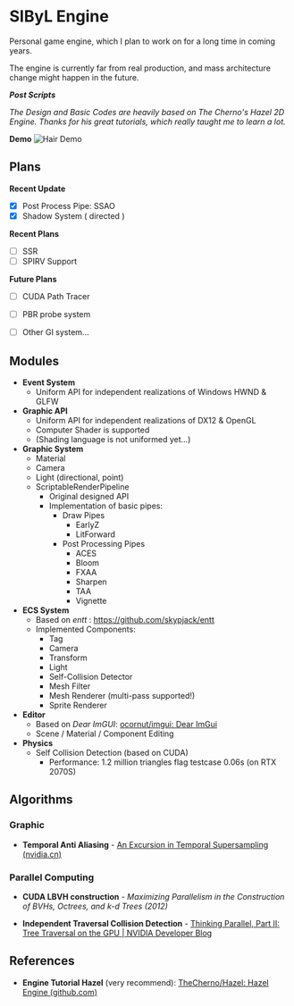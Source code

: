 # SIByL Engine

Personal game engine, which I plan to work on for a long time in coming years.

The engine is currently far from real production, and mass architecture change might happen in the future.



***Post Scripts***

*The Design and Basic Codes are heavily based on The Cherno's Hazel 2D Engine.
Thanks for his great tutorials, which really taught me to learn a lot.*

**Demo**
![Hair Demo](https://i.loli.net/2021/11/24/I2h6FwdKbmUZeE4.png)

## Plans
**Recent Update**
- [x] Post Process Pipe: SSAO
- [x] Shadow System ( directed )

**Recent Plans**

- [ ] SSR
- [ ] SPIRV Support

**Future Plans**

- [ ] CUDA Path Tracer
- [ ] PBR probe system
- [ ] Other GI system...



## Modules

- **Event System**
  - Uniform API for independent realizations of Windows HWND & GLFW
- **Graphic API**
  - Uniform API for independent realizations of DX12 & OpenGL
  - Computer Shader is supported
  - (Shading language is not uniformed yet...)
- **Graphic System**
  - Material
  - Camera
  - Light (directional, point)
  - ScriptableRenderPipeline
    - Original designed API
    - Implementation of basic pipes:
      - Draw Pipes
        - EarlyZ
        - LitForward
      - Post Processing Pipes
        - ACES
        - Bloom
        - FXAA
        - Sharpen
        - TAA
        - Vignette
- **ECS System**
  - Based on *entt* : https://github.com/skypjack/entt
  - Implemented Components:
    - Tag
    - Camera
    - Transform
    - Light
    - Self-Collision Detector
    - Mesh Filter
    - Mesh Renderer (multi-pass supported!)
    - Sprite Renderer
- **Editor**
  - Based on *Dear ImGUI*: [ocornut/imgui: Dear ImGui](https://github.com/ocornut/imgui)
  - Scene / Material / Component Editing
- **Physics**
  - Self Collision Detection (based on CUDA)
    - Performance: 1.2 million triangles flag testcase 0.06s (on RTX 2070S)



## Algorithms

### Graphic

- **Temporal Anti Aliasing** - [An Excursion in Temporal Supersampling (nvidia.cn)](https://developer.download.nvidia.cn/gameworks/events/GDC2016/msalvi_temporal_supersampling.pdf)



### Parallel Computing

- **CUDA LBVH construction** - *Maximizing Parallelism in the Construction of BVHs, Octrees, and k-d Trees (2012)*

- **Independent Traversal Collision Detection** - [Thinking Parallel, Part II: Tree Traversal on the GPU | NVIDIA Developer Blog](https://developer.nvidia.com/blog/thinking-parallel-part-ii-tree-traversal-gpu/)



## References

- **Engine Tutorial Hazel** (very recommend):  [TheCherno/Hazel: Hazel Engine (github.com)](https://github.com/TheCherno/Hazel)


